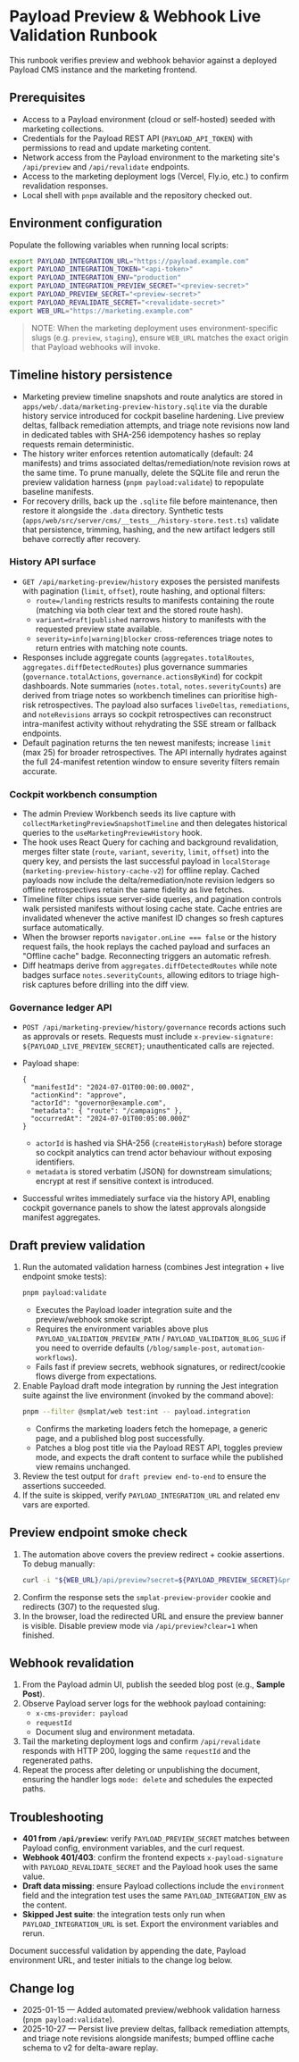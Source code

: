 # Payload Preview & Webhook Live Validation Runbook

This runbook verifies preview and webhook behavior against a deployed Payload CMS instance and the marketing frontend.

## Prerequisites

- Access to a Payload environment (cloud or self-hosted) seeded with marketing collections.
- Credentials for the Payload REST API (`PAYLOAD_API_TOKEN`) with permissions to read and update marketing content.
- Network access from the Payload environment to the marketing site's `/api/preview` and `/api/revalidate` endpoints.
- Access to the marketing deployment logs (Vercel, Fly.io, etc.) to confirm revalidation responses.
- Local shell with `pnpm` available and the repository checked out.

## Environment configuration

Populate the following variables when running local scripts:

```bash
export PAYLOAD_INTEGRATION_URL="https://payload.example.com"
export PAYLOAD_INTEGRATION_TOKEN="<api-token>"
export PAYLOAD_INTEGRATION_ENV="production"
export PAYLOAD_INTEGRATION_PREVIEW_SECRET="<preview-secret>"
export PAYLOAD_PREVIEW_SECRET="<preview-secret>"
export PAYLOAD_REVALIDATE_SECRET="<revalidate-secret>"
export WEB_URL="https://marketing.example.com"
```

> NOTE: When the marketing deployment uses environment-specific slugs (e.g. `preview`, `staging`), ensure `WEB_URL` matches the exact origin that Payload webhooks will invoke.

## Timeline history persistence

- Marketing preview timeline snapshots and route analytics are stored in `apps/web/.data/marketing-preview-history.sqlite` via the durable history service introduced for cockpit baseline hardening. Live preview deltas, fallback remediation attempts, and triage note revisions now land in dedicated tables with SHA-256 idempotency hashes so replay requests remain deterministic.
- The history writer enforces retention automatically (default: 24 manifests) and trims associated deltas/remediation/note revision rows at the same time. To prune manually, delete the SQLite file and rerun the preview validation harness (`pnpm payload:validate`) to repopulate baseline manifests.
- For recovery drills, back up the `.sqlite` file before maintenance, then restore it alongside the `.data` directory. Synthetic tests (`apps/web/src/server/cms/__tests__/history-store.test.ts`) validate that persistence, trimming, hashing, and the new artifact ledgers still behave correctly after recovery.

### History API surface

- `GET /api/marketing-preview/history` exposes the persisted manifests with pagination (`limit`, `offset`), route hashing, and optional filters:
  - `route=/landing` restricts results to manifests containing the route (matching via both clear text and the stored route hash).
  - `variant=draft|published` narrows history to manifests with the requested preview state available.
  - `severity=info|warning|blocker` cross-references triage notes to return entries with matching note counts.
- Responses include aggregate counts (`aggregates.totalRoutes`, `aggregates.diffDetectedRoutes`) plus governance summaries (`governance.totalActions`, `governance.actionsByKind`) for cockpit dashboards. Note summaries (`notes.total`, `notes.severityCounts`) are derived from triage notes so workbench timelines can prioritise high-risk retrospectives. The payload also surfaces `liveDeltas`, `remediations`, and `noteRevisions` arrays so cockpit retrospectives can reconstruct intra-manifest activity without rehydrating the SSE stream or fallback endpoints.
- Default pagination returns the ten newest manifests; increase `limit` (max 25) for broader retrospectives. The API internally hydrates against the full 24-manifest retention window to ensure severity filters remain accurate.

### Cockpit workbench consumption

- The admin Preview Workbench seeds its live capture with `collectMarketingPreviewSnapshotTimeline` and then delegates historical queries to the `useMarketingPreviewHistory` hook.
- The hook uses React Query for caching and background revalidation, merges filter state (`route`, `variant`, `severity`, `limit`, `offset`) into the query key, and persists the last successful payload in `localStorage` (`marketing-preview-history-cache-v2`) for offline replay. Cached payloads now include the delta/remediation/note revision ledgers so offline retrospectives retain the same fidelity as live fetches.
- Timeline filter chips issue server-side queries, and pagination controls walk persisted manifests without losing cache state. Cache entries are invalidated whenever the active manifest ID changes so fresh captures surface automatically.
- When the browser reports `navigator.onLine === false` or the history request fails, the hook replays the cached payload and surfaces an "Offline cache" badge. Reconnecting triggers an automatic refresh.
- Diff heatmaps derive from `aggregates.diffDetectedRoutes` while note badges surface `notes.severityCounts`, allowing editors to triage high-risk captures before drilling into the diff view.

### Governance ledger API

- `POST /api/marketing-preview/history/governance` records actions such as approvals or resets. Requests must include `x-preview-signature: ${PAYLOAD_LIVE_PREVIEW_SECRET}`; unauthenticated calls are rejected.
- Payload shape:

  ```jsonc
  {
    "manifestId": "2024-07-01T00:00:00.000Z",
    "actionKind": "approve",
    "actorId": "governor@example.com",
    "metadata": { "route": "/campaigns" },
    "occurredAt": "2024-07-01T00:05:00.000Z"
  }
  ```

  - `actorId` is hashed via SHA-256 (`createHistoryHash`) before storage so cockpit analytics can trend actor behaviour without exposing identifiers.
  - `metadata` is stored verbatim (JSON) for downstream simulations; encrypt at rest if sensitive context is introduced.
- Successful writes immediately surface via the history API, enabling cockpit governance panels to show the latest approvals alongside manifest aggregates.

## Draft preview validation

1. Run the automated validation harness (combines Jest integration + live endpoint smoke tests):
   ```bash
   pnpm payload:validate
   ```
   - Executes the Payload loader integration suite and the preview/webhook smoke script.
   - Requires the environment variables above plus `PAYLOAD_VALIDATION_PREVIEW_PATH` / `PAYLOAD_VALIDATION_BLOG_SLUG` if you need to override defaults (`/blog/sample-post`, `automation-workflows`).
   - Fails fast if preview secrets, webhook signatures, or redirect/cookie flows diverge from expectations.
2. Enable Payload draft mode integration by running the Jest integration suite against the live environment (invoked by the command above):
   ```bash
   pnpm --filter @smplat/web test:int -- payload.integration
   ```
   - Confirms the marketing loaders fetch the homepage, a generic page, and a published blog post successfully.
   - Patches a blog post title via the Payload REST API, toggles preview mode, and expects the draft content to surface while the published view remains unchanged.
3. Review the test output for `draft preview end-to-end` to ensure the assertions succeeded.
4. If the suite is skipped, verify `PAYLOAD_INTEGRATION_URL` and related env vars are exported.

## Preview endpoint smoke check

1. The automation above covers the preview redirect + cookie assertions. To debug manually:
   ```bash
   curl -i "${WEB_URL}/api/preview?secret=${PAYLOAD_PREVIEW_SECRET}&provider=payload&redirect=/blog/sample-post"
   ```
2. Confirm the response sets the `smplat-preview-provider` cookie and redirects (307) to the requested slug.
3. In the browser, load the redirected URL and ensure the preview banner is visible. Disable preview mode via `/api/preview?clear=1` when finished.

## Webhook revalidation

1. From the Payload admin UI, publish the seeded blog post (e.g., **Sample Post**).
2. Observe Payload server logs for the webhook payload containing:
   - `x-cms-provider: payload`
   - `requestId`
   - Document slug and environment metadata.
3. Tail the marketing deployment logs and confirm `/api/revalidate` responds with HTTP 200, logging the same `requestId` and the regenerated paths.
4. Repeat the process after deleting or unpublishing the document, ensuring the handler logs `mode: delete` and schedules the expected paths.

## Troubleshooting

- **401 from `/api/preview`**: verify `PAYLOAD_PREVIEW_SECRET` matches between Payload config, environment variables, and the curl request.
- **Webhook 401/403**: confirm the frontend expects `x-payload-signature` with `PAYLOAD_REVALIDATE_SECRET` and the Payload hook uses the same value.
- **Draft data missing**: ensure Payload collections include the `environment` field and the integration test uses the same `PAYLOAD_INTEGRATION_ENV` as the content.
- **Skipped Jest suite**: the integration tests only run when `PAYLOAD_INTEGRATION_URL` is set. Export the environment variables and rerun.

Document successful validation by appending the date, Payload environment URL, and tester initials to the change log below.

## Change log

- 2025-01-15 — Added automated preview/webhook validation harness (`pnpm payload:validate`).
- 2025-10-27 — Persist live preview deltas, fallback remediation attempts, and triage note revisions alongside manifests; bumped offline cache schema to v2 for delta-aware replay.
